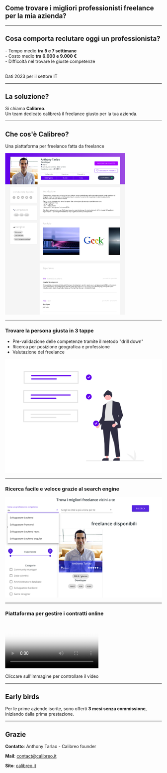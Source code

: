 <h2> Come trovare i migliori professionisti freelance per la mia azienda? </h2>

---

<h2> Cosa comporta reclutare oggi un professionista? </h2>

<div>
<!-- .element: class="fragment" data-fragment-index="1" -->
- Tempo medio <b>tra 5 e 7 settimane</b>
</div>

<div>
<!-- .element: class="fragment" data-fragment-index="2" -->
- Costo medio <b>tra 6.000 e 9.000 €</b>
</div>

<div>
<!-- .element: class="fragment" data-fragment-index="3" -->
- Difficoltà nel trovare le giuste competenze
</div>

<br>
<p class="small-text">
Dati 2023 per il settore IT
</p>

---

<h2> La soluzione? </h2>

Si chiama <b>Calibreo</b>.<br>
Un team dedicato calibrerà il freelance giusto per la tua azienda.

---

<h2> Che cos'è Calibreo? </h2>

Una piattaforma per freelance fatta da freelance

<img src="assets/profile.png" alt="image" width="385"/>

---

<h3><b>Trovare la persona giusta</b> in 3 tappe</h3>

- Pre-validazione delle competenze tramite il metodo "drill down" <!-- .element: class="fragment" data-fragment-index="1" -->
- Ricerca per posizione geografica e professione <!-- .element: class="fragment" data-fragment-index="2" -->
- Valutazione del freelance <!-- .element: class="fragment" data-fragment-index="3" -->

<img src="assets/check.png" alt="image" width="700"/>

---

<h3><b>Ricerca facile e veloce</b> grazie al search engine<br></h3>
<img src="assets/search.png" alt="image" width="700"/>

---

<h3> Piattaforma per gestire i contratti online </h3>

<video id="process-video" controls controlslist="nodownload" disablePictureInPicture playsinline poster="assets/mission.png">
  <source type="video/mp4" src="assets/presentation.mp4">
</video>

<p class="small-text">
Cliccare sull'immagine per controllare il video
</p>

---

<h2> Early birds </h2>

<div>
Per le prime aziende iscrite, sono offerti <b>3 mesi senza commissione</b>, iniziando dalla prima prestazione.
</div>

---

<h2> Grazie </h2>

<div style="text-align: left">
<b>Contatto</b>: Anthony Tarlao - Calibreo founder

<b>Mail</b>: contact@calibreo.it

<b>Sito</b>: <u>[calibreo.it](https://calibreo.it)</u>
</div>
